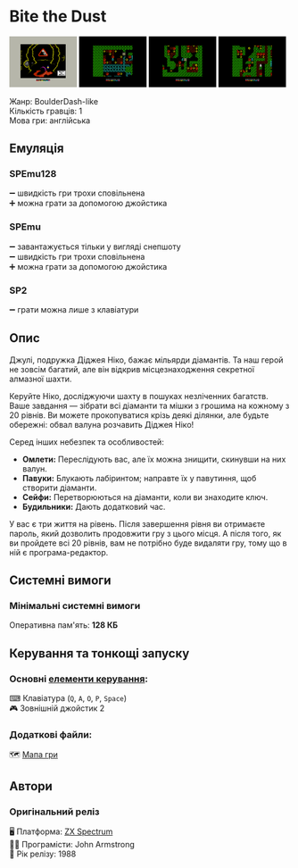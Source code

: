 # Bite the Dust

<img src="screenshots/b/scrn_bite-the-dust_01.png" width="24%"> 
<img src="screenshots/b/scrn_bite-the-dust_02.png" width="24%"> 
<img src="screenshots/b/scrn_bite-the-dust_03.png" width="24%"> 
<img src="screenshots/b/scrn_bite-the-dust_04.png" width="24%">

Жанр: BoulderDash-like  
Кількість гравців: 1  
Мова гри: англійська  

## Емуляція
### SPEmu128
➖ швидкість гри трохи сповільнена  
➕ можна грати за допомогою джойстика  
### SPEmu
➖ завантажується тільки у вигляді снепшоту  
➖ швидкість гри трохи сповільнена  
➕ можна грати за допомогою джойстика  
### SP2
➖ грати можна лише з клавіатури  

## Опис

Джулі, подружка Діджея Ніко, бажає мільярди діамантів. Та наш герой не зовсім багатий, але він відкрив місцезнаходження секретної алмазної шахти.

Керуйте Ніко, досліджуючи шахту в пошуках незліченних багатств. Ваше завдання — зібрати всі діаманти та мішки з грошима на кожному з 20 рівнів. Ви можете прокопуватися крізь деякі ділянки, але будьте обережні: обвал валуна розчавить Діджея Ніко! 

Серед інших небезпек та особливостей:

 - **Омлети:** Переслідують вас, але їх можна знищити, скинувши на них валун.
 - **Павуки:** Блукають лабіринтом; направте їх у павутиння, щоб створити діаманти.
 - **Сейфи:** Перетворюються на діаманти, коли ви знаходите ключ.
 - **Будильники:** Дають додатковий час.

У вас є три життя на рівень. Після завершення рівня ви отримаєте пароль, який дозволить продовжити гру з цього місця. А після того, як ви пройдете всі 20 рівнів, вам не потрібно буде видаляти гру, тому що в ній є програма-редактор.

## Системні вимоги

### Мінімальні системні вимоги
Оперативна пам'ять: **128 КБ**

## Керування та тонкощі запуску
### Основні [елементи керування](../controllers.md):
⌨ Клавіатура (`Q`, `A`, `O`, `P`, `Space`)  
🎮 Зовнішній джойстик 2

### Додаткові файли:
🗺 [Мапа гри](https://maps.speccy.cz/maps/BitetheDust.png)  

## Автори
### Оригінальний реліз
🖥 Платформа: [ZX Spectrum](https://spectrumcomputing.co.uk/entry/542/ZX-Spectrum/Bite_the_Dust)  
👨‍💻 Програмісти: John Armstrong  
📅 Рік релізу: 1988  
